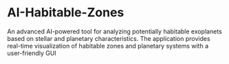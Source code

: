 # AI-Habitable-Zones
An advanced AI-powered tool for analyzing potentially habitable exoplanets based on stellar and planetary characteristics. The application provides real-time visualization of habitable zones and planetary systems with a user-friendly GUI
